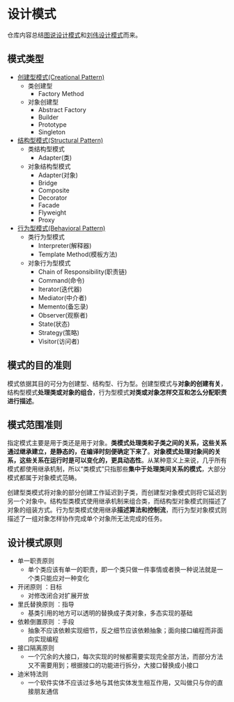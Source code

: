 # 设计模式
仓库内容总结[图说设计模式](http://design-patterns.readthedocs.io/zh_CN/latest/index.html)和[刘伟设计模式](https://blog.csdn.net/lovelion/article/details/17517213)而来。

## 模式类型
- [创建型模式(Creational Pattern)](creational_pattern/creational-pattern.md)
    - 类创建型
        - Factory Method
    - 对象创建型
        - Abstract Factory
        - Builder
        - Prototype
        - Singleton
- [结构型模式(Structural Pattern)](structural_pattern/structural-pattern.md)
    - 类结构型模式
        - Adapter(类)
    - 对象结构型模式
        - Adapter(对象)
        - Bridge
        - Composite
        - Decorator
        - Facade
        - Flyweight
        - Proxy
- [行为型模式(Behavioral Pattern)](behavioural_pattern/behavioural-pattern.md)
    - 类行为型模式
        - Interpreter(解释器)
        - Template Method(模板方法)
    - 对象行为型模式
        - Chain of Responsibility(职责链)
        - Command(命令)
        - Iterator(迭代器)
        - Mediator(中介者)
        - Memento(备忘录)
        - Observer(观察者)
        - State(状态)
        - Strategy(策略)
        - Visitor(访问者)

## 模式的目的准则
模式依据其目的可分为创建型、结构型、行为型。创建型模式与**对象的创建有关**，结构型模式**处理类或对象的组合**，行为型模式**对类或对象怎样交互和怎么分配职责进行描述**。

## 模式范围准则
指定模式主要是用于类还是用于对象。**类模式处理类和子类之间的关系，这些关系通过继承建立，是静态的，在编译时刻便确定下来了**。**对象模式处理对象间的关系，这些关系在运行时是可以变化的，更具动态性**。从某种意义上来说，几乎所有模式都使用继承机制，所以“类模式”只指那些**集中于处理类间关系的模式**，大部分模式都属于对象模式范畴。

创建型类模式将对象的部分创建工作延迟到子类，而创建型对象模式则将它延迟到另一个对象中。结构型类模式使用继承机制来组合类，而结构型对象模式则描述了对象的组装方式。行为型类模式使用继承**描述算法和控制流**，而行为型对象模式则描述了一组对象怎样协作完成单个对象所无法完成的任务。


## 设计模式原则
- 单一职责原则
    - 单个类应该有单一的职责，即一个类只做一件事情或者换一种说法就是一个类只能应对一种变化
- 开闭原则 ：目标
    - 对修改闭合对扩展开放
- 里氏替换原则 ：指导
    - 基类引用的地方可以透明的替换成子类对象，多态实现的基础
- 依赖倒置原则 ：手段
    - 抽象不应该依赖实现细节，反之细节应该依赖抽象；面向接口编程而非面向实现编程
- 接口隔离原则
    - 一个冗余的大接口，每次实现的时候都需要实现完全部方法，而部分方法又不需要用到；根据接口的功能进行拆分，大接口替换成小接口
- 迪米特法则
    - 一个软件实体不应该过多地与其他实体发生相互作用，又叫做只与你的直接朋友通信